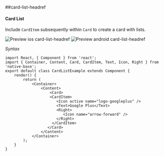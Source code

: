 ##card-list-headref
#### Card List

Include <code>CardItem</code> subsequently within <code>Card</code> to create a card with lists.


![Preview ios card-list-headref](https://github.com/GeekyAnts/NativeBase-KitchenSink/raw/master/screenshots/ios/CardList.png)
![Preview android card-list-headref](https://github.com/GeekyAnts/NativeBase-KitchenSink/raw/master/screenshots/android/cardList.png)

*Syntax*

<pre class="line-numbers"><code class="language-jsx">import React, { Component } from 'react';
import { Container, Content, Card, CardItem, Text, Icon, Right } from 'native-base';
export default class CardListExample extends Component {
    render() {
        return (
            &lt;Container>
                &lt;Content>
                    &lt;Card>
                    &lt;CardItem>
                       &lt;Icon active name="logo-googleplus" />
                       &lt;Text>Google Plus&lt;/Text>
                       &lt;Right>
                          &lt;Icon name="arrow-forward" />
                       &lt;/Right>
                     &lt;/CardItem>
                   &lt;/Card>
                &lt;/Content>
            &lt;/Container>
        );
    }
}</code></pre><br />
